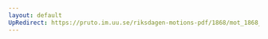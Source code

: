 ```yaml
---
layout: default
UpRedirect: https://pruto.im.uu.se/riksdagen-motions-pdf/1868/mot_1868__ak__191.pdf
---
```

